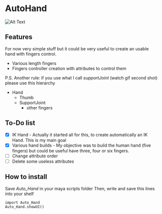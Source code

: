 # AutoHand
![Alt Text](https://media.giphy.com/media/NYyDRYhQClclSwf4Fh/giphy.gif)
## Features 

For now very simple stuff but it could be very useful to create an usable hand with fingers control.

- Various length fingers
- Fingers controller creation with attributes to control them

P.S. Another rule: if you use what I call _supportJoint_ (watch gif second shot) please use this hierarchy

- Hand
    - Thumb
    - SupportJoint
        - other fingers

## To-Do list

- [x] IK Hand - Actually it started all for this, to create automatically an IK Hand. This is my main goal
- [x] Various hand builds - My objective was to build the human hand (five fingers) but could be useful have three, four or six fingers.
- [ ] Change attribute order
- [ ] Delete some useless attributes

## How to install
Save *Auto_Hand* in your maya scripts folder
Then, write and save this lines into your shelf

```
import Auto_Hand
Auto_Hand.showUI()
```